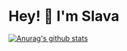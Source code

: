 # Hey! 👋 I'm Slava

[![Anurag's github stats](https://github-readme-stats.habdenscrimen.vercel.app/api?username=habdenscrimen&count_private=true&hide=issues&cache_seconds=1800&hide_border=true)](https://github.com/anuraghazra/github-readme-stats)
